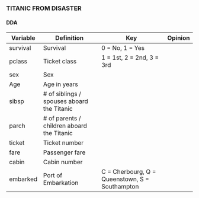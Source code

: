 ### TITANIC FROM DISASTER
#### DDA
| Variable | Definition | Key | Opinion|
| --- | --- | --- | --- |
| survival | Survival | 0 = No, 1 = Yes |
| pclass | Ticket class | 1 = 1st, 2 = 2nd, 3 = 3rd | |
| sex | Sex | | |
| Age | Age in years | | |
| sibsp | # of siblings / spouses aboard the Titanic | | |
| parch | # of parents / children aboard the Titanic | | |
| ticket | Ticket number | | |
| fare | Passenger fare | | |
| cabin | Cabin number | | |
| embarked | Port of Embarkation | C = Cherbourg, Q = Queenstown, S = Southampton | |
